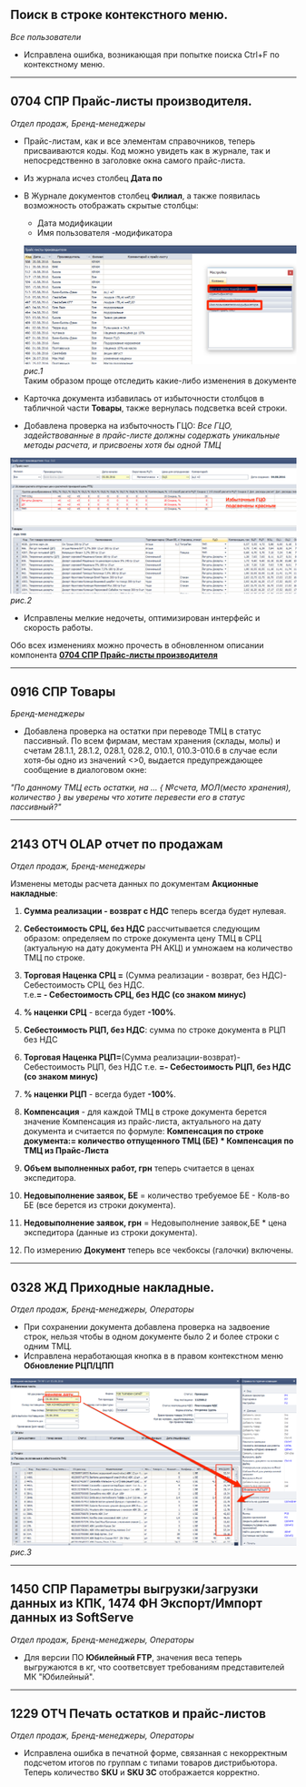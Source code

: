 

[//]:# (Абросимов)

## Поиск в строке контекстного меню.
*Все пользователи*

- Исправлена ошибка, возникающая при попытке поиска Ctrl+F по контекстному меню.


----------------
[//]:# (Абросимов)
## 0704 СПР Прайс-листы производителя.
*Отдел продаж, Бренд-менеджеры*

- Прайс-листам, как и все элементам справочников, теперь присваиваются коды. Код можно увидеть как в журнале, так и непосредственно в заголовке окна самого прайс-листа.
- Из журнала исчез столбец **Дата по**

- В Журнале документов столбец  **Филиал**, а также появилась возможность отображать скрытые столбцы:
  - Дата модификации
  - Имя пользователя -модификатора

  ![рис.1](./media/0704_1.png "рис.1")  
  *рис.1*  
Таким образом проще отследить какие-либо изменения в документе

- Карточка документа избавилась от избыточности столбцов в табличной части **Товары**, также вернулась подсветка всей строки.
- Добавлена проверка на избыточность ГЦО:
*Все ГЦО, задействованные в прайс-листе должны содержать уникальные методы расчета, и присвоены хотя бы одной ТМЦ*


![рис.2](./media/0704_2.png "рис.2")  
*рис.2*  
- Исправлены мелкие недочеты, оптимизирован интерфейс и скорость работы.

Обо всех изменениях можно прочесть в обновленном описании компонента [**0704 СПР Прайс-листы  производителя**](https://idistributor.gitbooks.io/distributor/content/Description%20of%20the%20components/0704/0704_PRICE2_LIST.html)

----------------------
[//]:# (Абросимов)
## 0916 СПР Товары
*Бренд-менеджеры*

- Добавлена проверка на остатки при переводе ТМЦ в статус пассивный. По всем фирмам, местам хранения (склады, молы) и счетам 28.1.1, 28.1.2, 028.1, 028.2, 010.1, 010.3-010.6 в случае если хотя-бы одно из значений <>0, выдается предупреждающее сообщение в диалоговом окне:

*"По данному ТМЦ есть остатки, на ...
{ №счета, МОЛ(место хранения), количество }
вы уверены что хотите перевести его в статус пассивный?"*


----------------------
[//]:# (Абросимов)
## 2143 ОТЧ OLAP отчет по продажам
*Отдел продаж, Бренд-менеджеры*

Изменены методы расчета данных по документам **Акционные накладные**:

1. **Сумма реализации - возврат с НДС** теперь всегда будет нулевая.

2. **Себестоимость СРЦ, без НДС** рассчитывается следующим образом: определяем по строке документа цену ТМЦ в СРЦ (актуальную на дату документа РН АКЦ) и умножаем на количество ТМЦ по строке.

3. **Торговая Наценка СРЦ =** (Сумма реализации - возврат, без НДС)- Себестоимость СРЦ, без НДС.  
т.е.**= - Себестоимость СРЦ, без НДС (со знаком минус)**

4. **% наценки СРЦ** - всегда будет **-100%**.

5. **Себестоимость РЦП, без НДС**: сумма по строке документа в РЦП без НДС

6. **Торговая Наценка РЦП=**(Сумма реализации-возврат)- Себестоимость РЦП, без НДС
т.е. **=- Себестоимость РЦП, без НДС (со знаком минус)**
7. **% наценки РЦП** - всегда будет **-100%**.

8. **Компенсация** - для каждой ТМЦ в строке документа берется значение Компенсация из прайс-листа, актуального на дату документа и считается по формуле: **Компенсация по строке документа:= количество отпущенного ТМЦ (БЕ) * Компенсация по ТМЦ из Прайс-Листа**

9. **Объем выполненных работ, грн** теперь считается в ценах экспедитора.

10. **Недовыполнение заявок, БЕ** = количество требуемое БЕ - Колв-во БЕ (все берется из строки документа).

11. **Недовыполнение заявок, грн** = Недовыполнение заявок,БЕ * цена экспедитора (данные из строки документа).

12. По измерению **Документ** теперь все чекбоксы (галочки) включены.

----------------------
[//]:# (Абросимов)
## 0328 ЖД Приходные накладные.
*Отдел продаж, Бренд-менеджеры, Операторы*

- При сохранении документа добавлена проверка на задвоение строк, нельзя чтобы в одном документе было 2 и более строки с одним ТМЦ.
- Исправлена неработающая кнопка в в правом контекстном меню **Обновление РЦП/ЦПП**  

![рис.3](./media/0328_1.png "рис.3")  
*рис.3*

----------------------
[//]:# (Абросимов)
## 1450 СПР Параметры выгрузки/загрузки данных из КПК, 1474 ФН Экспорт/Импорт данных из SoftServe
*Отдел продаж, Бренд-менеджеры, Операторы*

- Для версии ПО **Юбилейный FTP**, значения веса теперь выгружаются в кг, что соответсвует требованиям представителей МК "Юбилейный".

----------------------
[//]:# (Абросимов)
## 1229 ОТЧ Печать остатков и прайс-листов
*Отдел продаж, Бренд-менеджеры, Операторы*

- Исправлена ошибка в печатной форме, связанная с некорректным подсчетом итогов по группам с типами товаров дистрибьютора. Теперь количество **SKU** и **SKU ЗС** отображается корректно. 
